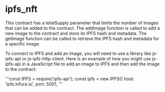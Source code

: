 # ipfs_nft

This contract has a totalSupply parameter that limits the number of images that can be added to the contract. The addImage function is called to add a new image to the contract and store its IPFS hash and metadata. The getImage function can be called to retrieve the IPFS hash and metadata for a specific image.

To connect to IPFS and add an image, you will need to use a library like js-ipfs-api or js-ipfs-http-client. Here is an example of how you might use js-ipfs-api in a JavaScript file to add an image to IPFS and then add the image to the contract:

'''const IPFS = require('ipfs-api');
const ipfs = new IPFS({ host: 'ipfs.infura.io', port: 5001,
'''
